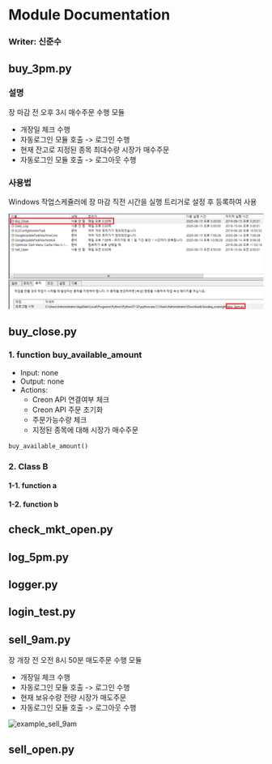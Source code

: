 # Module Documentation

### Writer: 신준수

## buy_3pm.py

### 설명

장 마감 전 오후 3시 매수주문 수행 모듈
- 개장일 체크 수행
- 자동로그인 모듈 호출 -> 로그인 수행
- 현재 잔고로 지정된 종목 최대수량 시장가 매수주문
- 자동로그인 모듈 호출 -> 로그아웃 수행

### 사용법

Windows 작업스케쥴러에 장 마감 직전 시간을 실행 트리거로 설정 후 등록하여 사용

![example_pic](../resources/buy_3pm.png)

## buy_close.py

### 1. function buy_available_amount
- Input: none
- Output: none
- Actions:
  - Creon API 연결여부 체크
  - Creon API 주문 초기화
  - 주문가능수량 체크
  - 지정된 종목에 대해 시장가 매수주문

~~~
buy_available_amount()
~~~

### 2. Class B
#### 1-1. function a
#### 1-2. function b

## check_mkt_open.py

## log_5pm.py

## logger.py

## login_test.py

## sell_9am.py

장 개장 전 오전 8시 50분 매도주문 수행 모듈
- 개장일 체크 수행
- 자동로그인 모듈 호출 -> 로그인 수행
- 현재 보유수량 전량 시장가 매도주문
- 자동로그인 모듈 호출 -> 로그아웃 수행

![example_sell_9am](../resources/sell_9am.png)

## sell_open.py
